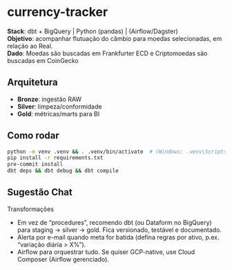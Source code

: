 # currency-tracker

**Stack**: dbt + BigQuery | Python (pandas) | (Airflow/Dagster)  
**Objetivo**: acompanhar flutuação do câmbio para moedas selecionadas, em relação ao Real.  
**Dado**: Moedas são buscadas em Frankfurter ECD e Criptomoedas são buscadas em CoinGecko    

## Arquitetura
- **Bronze**: ingestão RAW
- **Silver**: limpeza/conformidade
- **Gold**: métricas/marts para BI

## Como rodar
```bash
python -m venv .venv && . .venv/bin/activate  # (Windows: .venv\Scripts\activate)
pip install -r requirements.txt
pre-commit install
dbt deps && dbt debug && dbt compile
```

## Sugestão Chat

Transformações
- Em vez de “procedures”, recomendo dbt (ou Dataform no BigQuery) para staging → silver → gold. Fica versionado, testável e documentado.
- Alerta por e-mail quando meta for batida (defina regras por ativo, p.ex. “variação diária > X%”).
- Airflow para orquestrar tudo. Se quiser GCP-native, use Cloud Composer (Airflow gerenciado).